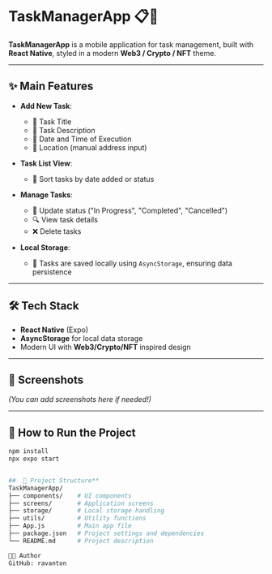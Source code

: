 # TaskManagerApp 📋🚀

**TaskManagerApp** is a mobile application for task management, built with **React Native**, styled in a modern **Web3 / Crypto / NFT** theme.

---

## ✨ Main Features

- **Add New Task**:
  - 📌 Task Title
  - 📝 Task Description
  - 📅 Date and Time of Execution
  - 📍 Location (manual address input)

- **Task List View**:
  - 📜 Sort tasks by date added or status

- **Manage Tasks**:
  - 🔄 Update status ("In Progress", "Completed", "Cancelled")
  - 🔍 View task details
  - ❌ Delete tasks

- **Local Storage**:
  - 💾 Tasks are saved locally using `AsyncStorage`, ensuring data persistence

---

## 🛠️ Tech Stack

- **React Native** (Expo)
- **AsyncStorage** for local data storage
- Modern UI with **Web3/Crypto/NFT** inspired design

---

## 📱 Screenshots

*(You can add screenshots here if needed!)*

---

## 🚀 How to Run the Project

```bash
npm install
npx expo start


##  📂 Project Structure**
TaskManagerApp/
├── components/    # UI components
├── screens/       # Application screens
├── storage/       # Local storage handling
├── utils/         # Utility functions
├── App.js         # Main app file
├── package.json   # Project settings and dependencies
└── README.md      # Project description

👨‍💻 Author
GitHub: ravanton
